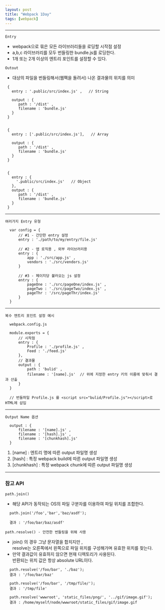 ```yaml
---
layout: post
title: "Webpack 1Day"
tags: [webpack]
---
```


***
`
Entry
`
- webpack으로 묶은 모든 라이브러리들을 로딩할 시작점 설정
- a,b,c 라이브러리를 모두 번들링한 bundle.js를 로딩한다.
- 1개 또는 2개 이상의 엔트리 포인트를 설정할 수 있다.

`
Outout
`
- 대상의 파일을 번들링해서(웹팩을 돌려서) 나온 결과물의 위치를 의미

```
 {
   entry : '.public/src/index.js' ,   // String

   output : {
      path : '/dist' ,
      filename : 'bundle.js'
   }
 }  


 {
   entry : ['.public/src/index.js'],   // Array

   output : {
      path : '/dist' ,
      filename : 'bundle.js'
   }
 }


 {
   entry : {
     '.public/src/index.js'   // Object
   },
   output : {
      path : '/dist' ,
      filename : 'bundle.js'
   }
 }
```

***

`여러가지 Entry 유형`
```
  var config = {
      // #1 - 간단한 entry 설정
      entry : './path/to/my/entry/file.js'

      // #2 - 앱 로직용 , 외부 라이브러리용
      entry : {
          app : './src/app.js' ,
          vendors : './src/vendors.js'
      }

      // #3 - 페이지당 불러오는 js 설정
      entry : {
          pageOne : './src/pageOne/index.js' ,
          pageTwo : './src/pageTwo/index.js' ,
          pageThr : '/src/pageThr/index.js'
      }
  }
```

***

`복수 엔트리 포인트 설정 예시`
```
  webpack.config.js

  module.exports = {
      // 시작점
      entry : {     
          Profile : './profile.js' ,
          Feed : './feed.js'
      },
      // 결과물
      output : {
          path : 'bulid' ,
          filename : '[name].js'  // 위에 지정한 entry 키의 이름에 맞춰서 결과 산출
      }
  }

  // 번들파일 Profile.js 를 <script src="bulid/Profile.js"></script>로 HTML에 삽입
```

***

`Output Name 옵션`

```
  output : {
      filename : '[name].js' ,
      filename : '[hash].js' ,
      filename : '[chunkhash].js'
  }
```
1. [name] : 엔트리 명에 따른 output 파일명 생성
1. [hash] : 특정 webpack build에 따른 output 파일명 생성
1. [chunkhash] : 특정 webpack chunk에 따른 output 파일명 생성

***

### 참고 API

`
  path.join()
`

- 해당 API가 동작되는 OS의 파일 구분자를 이용하여 파일 위치를 조합한다.

```
  path.join('/foo','bar','baz/asdf');

  결과 : '/foo/bar/baz/asdf'  
```  

`
  path.resolve() - 안전한 번들링을 위해 사용
`
- join() 의 경우 그냥 문자열을 합치지만 ,  
resolve는 오른쪽에서 왼쪽으로  파일 위치를 구성해가며 유효한 위치를 찾는다.
- 만약 결과값이 유효하지 않으면 현재 디렉토리가 사용된다.   
반환되는 위치 값은 항상 absolute URL이다.

```
  path.resolve('/foo/bar', './baz');
  결과 : '/foo/bar/baz'

  path.resolve('/foo/bar', '/tmp/file/');
  결과 : '/tmp/file'

  path.resolve('wwwroot', 'static_files/png/', '../gif/image.gif');
  결과 : /home/myself/node/wwwroot/static_files/gif/image.gif

```
